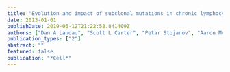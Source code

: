 ```yaml
---
title: "Evolution and impact of subclonal mutations in chronic lymphocytic leukemia"
date: 2013-01-01
publishDate: 2019-06-12T21:22:58.841409Z
authors: ["Dan A Landau", "Scott L Carter", "Petar Stojanov", "Aaron McKenna", "Kristen Stevenson", "Michael S Lawrence", "Carrie Sougnez", "Chip Stewart", "Andrey Sivachenko", "Lili Wang", " others"]
publication_types: ["2"]
abstract: ""
featured: false
publication: "*Cell*"
---
```


